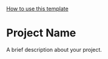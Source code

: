 [How to use this template](./.github/template/README.md)

# Project Name

A brief description about your project.
